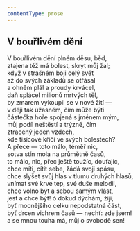 ```yaml
---
contentType: prose
---
```


## V bouřlivém dění

V bouřlivém dění plném děsu, běd,  
ztajena též má bolest, skryt můj žal;  
když v strašném boji celý svět  
až do svých základů se otřásal  
a ohněm plál a proudy krvácel,  
daň splácel milionů mrtvých těl,  
by zmarem vykoupil se v nové žití —  
v ději tak úžasném, čím může býti  
částečka hoře spojená s jménem mým,  
můj podíl neštěstí a trýzně, čím  
ztracený jeden vzdech,  
kde tisícové křičí ve svých bolestech?  
A přece — toto málo, téměř nic,  
sotva stín mola na průmětně časů,  
to málo, nic, přec ještě toužíc, doufajíc,  
chce míti, cítit sebe, žádá svoji spásu,  
chce slyšet svůj hlas v tlumu druhých hlasů,  
vnímat své krve tep, své duše melodii,  
chce volno být a sebou samým vlást,  
jest a chce být! ó dokud dýchám, žiji,  
byť mocnějšího celku nepodstatná část,  
byť drcen vichrem časů — nechť: zde jsem!  
a se mnou touha má, můj o svobodě sen!
